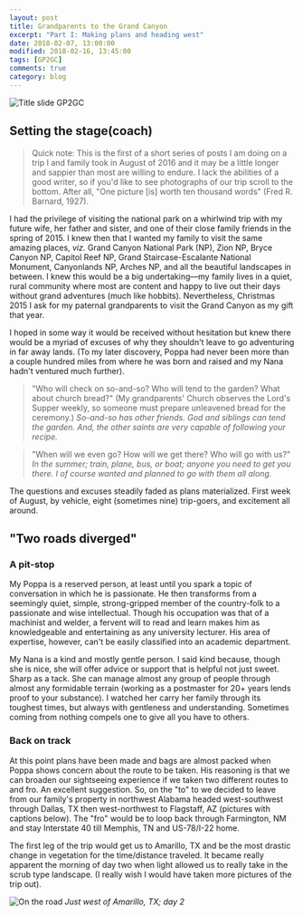 ```yaml
---
layout: post
title: Grandparents to the Grand Canyon
excerpt: "Part I: Making plans and heading west"
date: 2018-02-07, 13:00:00
modified: 2018-02-16, 13:45:00
tags: [GP2GC]
comments: true
category: blog
---
```


![Title slide GP2GC](aldridgecaleb.github.io/images/images/GP2GC/GP2GC.png)

## Setting the stage(coach)

> Quick note: This is the first of a short series of posts I am doing on a trip I and family took in August of 2016 and it may be a little longer and sappier than most are willing to endure. I lack the abilities of a good writer, so if you'd like to see photographs of our trip scroll to the bottom. After all, "One picture [is] worth ten thousand words" (Fred R. Barnard, 1927).

I had the privilege of visiting the national park on a whirlwind trip with my future wife, her father and sister, and one of their close family friends in the spring of 2015. I knew then that I wanted my family to visit the same amazing places, _viz._ Grand Canyon National Park (NP), Zion NP, Bryce Canyon NP, Capitol Reef NP, Grand Staircase-Escalante National Monument, Canyonlands NP, Arches NP, and all the beautiful landscapes in between. I knew this would be a big undertaking—my family lives in a quiet, rural community where most are content and happy to live out their days without grand adventures (much like hobbits). Nevertheless, Christmas 2015 I ask for my paternal grandparents to visit the Grand Canyon as my gift that year.

I hoped in some way it would be received without hesitation but knew there would be a myriad of excuses of why they shouldn't leave to go adventuring in far away lands. (To my later discovery, Poppa had never been more than a couple hundred miles from where he was born and raised and my Nana hadn't ventured much further).

> "Who will check on so-and-so? Who will tend to the garden? What about church bread?" (My grandparents' Church observes the Lord's Supper weekly, so someone must prepare unleavened bread for the ceremony.)
_So-and-so has other friends. God and siblings can tend the garden. And, the other saints are very capable of following your recipe._

> "When will we even go? How will we get there? Who will go with us?"
_In the summer; train, plane, bus, or boat; anyone you need to get you there. I of course wanted and planned to go with them all along._

The questions and excuses steadily faded as plans materialized. First week of August, by vehicle, eight (sometimes nine) trip-goers, and excitement all around.

## "Two roads diverged"

### A pit-stop
My Poppa is a reserved person, at least until you spark a topic of conversation in which he is passionate. He then transforms from a seemingly quiet, simple, strong-gripped member of the country-folk to a passionate and wise intellectual. Though his occupation was that of a machinist and welder, a fervent will to read and learn makes him as knowledgeable and entertaining as any university lecturer. His area of expertise, however, can't be easily classified into an academic department.

My Nana is a kind and mostly gentle person. I said kind because, though she is nice, she will offer advice or support that is helpful not just sweet. Sharp as a tack. She can manage almost any group of people through almost any formidable terrain (working as a postmaster for 20+ years lends proof to your substance). I watched her carry her family through its toughest times, but always with gentleness and understanding. Sometimes coming from nothing compels one to give all you have to others.

### Back on track

At this point plans have been made and bags are almost packed when Poppa shows concern about the route to be taken. His reasoning is that we can broaden our sightseeing experience if we taken two different routes to and fro. An excellent suggestion. So, on the "to" to we decided to leave from our family's property in northwest Alabama headed west-southwest through Dallas, TX then west-northwest to Flagstaff, AZ (pictures with captions below). The "fro" would be to loop back through Farmington, NM and stay Interstate 40 till Memphis, TN and US-78/I-22 home.

The first leg of the trip would get us to Amarillo, TX and be the most drastic change in vegetation for the time/distance traveled. It became really apparent the morning of day two when light allowed us to really take in the scrub type landscape. (I really wish I would have taken more pictures of the trip out).

![On the road](aldridgecaleb.github.io/images/images/GP2GC/heading-west.jpg)
*Just west of Amarillo, TX; day 2*
